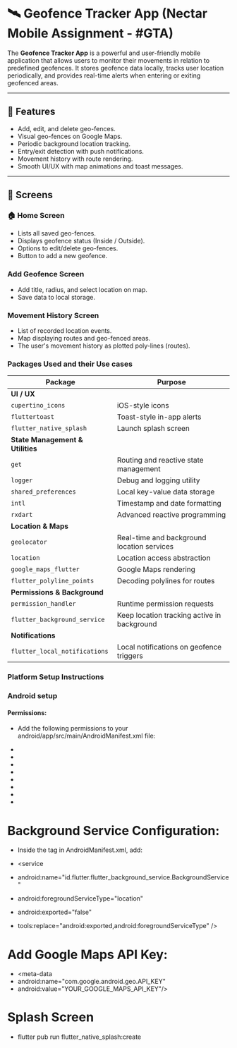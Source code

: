 # 🛰️ Geofence Tracker App (Nectar Mobile Assignment - #GTA)

The **Geofence Tracker App** is a powerful and user-friendly mobile application that allows users to monitor their movements in relation to predefined geofences. It stores geofence data locally, tracks user location periodically, and provides real-time alerts when entering or exiting geofenced areas.

---

## 📱 Features

- Add, edit, and delete geo-fences.
- Visual geo-fences on Google Maps.
- Periodic background location tracking.
- Entry/exit detection with push notifications.
- Movement history with route rendering.
- Smooth UI/UX with map animations and toast messages.

---

## 📸 Screens

### 🏠 Home Screen
- Lists all saved geo-fences.
- Displays geofence status (Inside / Outside).
- Options to edit/delete geo-fences.
- Button to add a new geofence.

### Add Geofence Screen
- Add title, radius, and select location on map.
- Save data to local storage.

###  Movement History Screen
- List of recorded location events.
- Map displaying routes and geo-fenced areas.
- The user's movement history as plotted poly-lines (routes).

### Packages Used and their Use cases
| Package                          | Purpose                                     |
| -------------------------------- | ------------------------------------------- |
| **UI / UX**                      |                                             |
| `cupertino_icons`                | iOS-style icons                             |
| `fluttertoast`                   | Toast-style in-app alerts                   |
| `flutter_native_splash`          | Launch splash screen                        |
| **State Management & Utilities** |                                             |
| `get`                            | Routing and reactive state management       |
| `logger`                         | Debug and logging utility                   |
| `shared_preferences`             | Local key-value data storage                |
| `intl`                           | Timestamp and date formatting               |
| `rxdart`                         | Advanced reactive programming               |
| **Location & Maps**              |                                             |
| `geolocator`                     | Real-time and background location services  |
| `location`                       | Location access abstraction                 |
| `google_maps_flutter`            | Google Maps rendering                       |
| `flutter_polyline_points`        | Decoding polylines for routes               |
| **Permissions & Background**     |                                             |
| `permission_handler`             | Runtime permission requests                 |
| `flutter_background_service`     | Keep location tracking active in background |
| **Notifications**                |                                             |
| `flutter_local_notifications`    | Local notifications on geofence triggers    |

### Platform Setup Instructions

### Android setup 

#### Permissions:
- Add the following permissions to your android/app/src/main/AndroidManifest.xml file:

- <!-- Location Permissions -->
- <uses-permission android:name="android.permission.ACCESS_FINE_LOCATION"/>
- <uses-permission android:name="android.permission.ACCESS_COARSE_LOCATION"/>
- <uses-permission android:name="android.permission.ACCESS_BACKGROUND_LOCATION"/>

- <!-- Foreground Service -->
- <uses-permission android:name="android.permission.FOREGROUND_SERVICE"/>

- <!-- Notification Permission (for Android 13+) -->
- <uses-permission android:name="android.permission.POST_NOTIFICATIONS"/>

# Background Service Configuration:
- Inside the <application> tag in AndroidManifest.xml, add:

- <service
- android:name="id.flutter.flutter_background_service.BackgroundService"
- android:foregroundServiceType="location"
- android:exported="false"
- tools:replace="android:exported,android:foregroundServiceType" />

# Add Google Maps API Key:
- <meta-data
- android:name="com.google.android.geo.API_KEY"
- android:value="YOUR_GOOGLE_MAPS_API_KEY"/>

# Splash Screen
- flutter pub run flutter_native_splash:create
